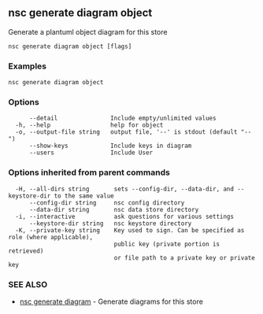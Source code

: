 ## nsc generate diagram object

Generate a plantuml object diagram for this store

```
nsc generate diagram object [flags]
```

### Examples

```
nsc generate diagram object
```

### Options

```
      --detail               Include empty/unlimited values
  -h, --help                 help for object
  -o, --output-file string   output file, '--' is stdout (default "--")
      --show-keys            Include keys in diagram
      --users                Include User
```

### Options inherited from parent commands

```
  -H, --all-dirs string       sets --config-dir, --data-dir, and --keystore-dir to the same value
      --config-dir string     nsc config directory
      --data-dir string       nsc data store directory
  -i, --interactive           ask questions for various settings
      --keystore-dir string   nsc keystore directory
  -K, --private-key string    Key used to sign. Can be specified as role (where applicable),
                              public key (private portion is retrieved)
                              or file path to a private key or private key 
```

### SEE ALSO

* [nsc generate diagram](nsc_generate_diagram.md)	 - Generate diagrams for this store

